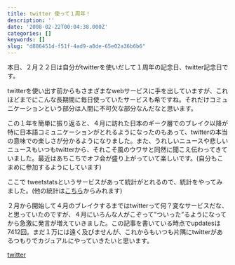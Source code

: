 ```yaml
---
title: twitter 使って１周年！
description: ''
date: '2008-02-22T00:04:38.000Z'
categories: []
keywords: []
slug: "d886451d-f51f-4ad9-a8de-65e02a36b6b6"
---
```

本日、２月２２日は自分がtwitterを使いだして１周年の記念日、twitter記念日です。

twitterを使い出す前からもさまざまなwebサービスに手を出していますが、これほどまでにこんな長期間に毎日使っていたサービスも希ですね。それだけコミュニケーションという部分は人間に不可欠な部分なんだなと思います。

この１年を簡単に振り返ると、４月に訪れた日本のギーク層でのブレイク以降が特に日本語コミュニケーションがとれるようになったのもあって、twitterの本当の意味での楽しさが分かるようになりました。また、うれしいニュースや悲しいニュースもいつもtwitterから、それこそ風のウワサと同然に聞こえ伝わってきていました。最近はあちこちでオフ会が盛り上がっていて楽しいです。(自分もこまめに参加するようにしています)

ここで tweetstatsというサービスがあって統計がとれるので、統計をやってみました。(他の統計は[こちら](http://tweetstats.com/graphs/hiro_qli)からみれます)

２月から開始して４月のブレイクするまではtwitterって何？変なサービスだな、と思っていたのですが、４月にいろんな人がこぞって”ついった”るようになってから急激に発言が増えていきました。この記事を書いている時点でupdatesは7412回。まだ１万には遠く及びませんが、これからもいつも片隅にtwitterがあるつもりでカジュアルにやっていきたいと思います。

[twitter](http://technorati.com/tag/twitter)